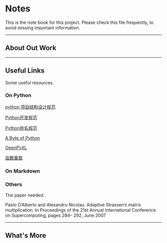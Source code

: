 # Notes

This is the note book for this project. Please check this file frequently, to avoid missing important information.

---

## About Out Work

---

## Useful Links

Some useful resources.

### On Python

[python 项目结构设计规范](https://www.jianshu.com/p/da9bfe6ceb08)

[Python开发规范](https://www.jianshu.com/p/d414e90dc953)

[Python命名规范](https://www.jianshu.com/p/a793c0d960fe)

[A Byte of Python](https://python.swaroopch.com)

[OpenPyXL](https://openpyxl.readthedocs.io)

[函数重载](https://blog.csdn.net/QQ2352108083/article/details/105580079)

### On Markdown

### Others

The paper needed:

Paolo D’Alberto and Alexandru Nicolau. Adaptive Strassen’s matrix multiplication. In Proceedings of the 21st Annual International Conference on Supercomputing, pages 284– 292, June 2007

---

## What's More
